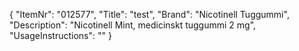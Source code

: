 {
  "ItemNr": "012577",
  "Title": "test",
  "Brand": "Nicotinell Tuggummi",
  "Description": "Nicotinell Mint, medicinskt tuggummi 2 mg",
  "UsageInstructions": ""
}